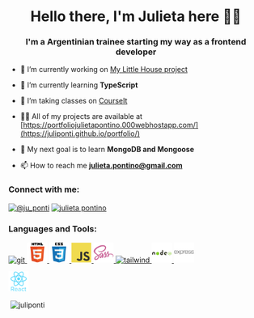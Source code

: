 <h1 align="center">Hello there, I'm Julieta here 👋🏼</h1>
<h3 align="center">I'm a Argentinian trainee starting my way as a frontend developer</h3>

- 🔭 I’m currently working on [My Little House project](https://github.com/lausoffici/my-little-house)

- 🌱 I’m currently learning **TypeScript**

- 👯 I’m taking classes on [CourseIt](https://courseit.io/)

- 👨‍💻 All of my projects are available at [https://portfoliojulietapontino.000webhostapp.com/](https://juliponti.github.io/portfolio/)

- 🚀 My next goal is to learn **MongoDB and Mongoose**

- 📫 How to reach me **julieta.pontino@gmail.com**

<h3 align="left">Connect with me:</h3>
<p align="left">
<a href="https://twitter.com/@ju_ponti" target="blank"><img align="center" src="https://raw.githubusercontent.com/rahuldkjain/github-profile-readme-generator/master/src/images/icons/Social/twitter.svg" alt="@ju_ponti" height="30" width="40" /></a>
<a href="https://linkedin.com/in/julieta pontino" target="blank"><img align="center" src="https://raw.githubusercontent.com/rahuldkjain/github-profile-readme-generator/master/src/images/icons/Social/linked-in-alt.svg" alt="julieta pontino" height="30" width="40" /></a>
</p>

<h3 align="left">Languages and Tools:</h3>
<p align="left"> 
    <a href="https://git-scm.com/" target="_blank" rel="noreferrer"> <img src="https://www.vectorlogo.zone/logos/git-scm/git-scm-icon.svg" alt="git" width="40" height="40"/> </a> 
   <a href="https://www.w3.org/html/" target="_blank" rel="noreferrer"> <img src="https://raw.githubusercontent.com/devicons/devicon/master/icons/html5/html5-original-wordmark.svg" alt="html5" width="40" height="40"/> </a>  
  <a href="https://www.w3schools.com/css/" target="_blank" rel="noreferrer"> <img src="https://raw.githubusercontent.com/devicons/devicon/master/icons/css3/css3-original-wordmark.svg" alt="css3" width="40" height="40"/> </a> 
   <a href="https://developer.mozilla.org/en-US/docs/Web/JavaScript" target="_blank" rel="noreferrer"> <img src="https://raw.githubusercontent.com/devicons/devicon/master/icons/javascript/javascript-original.svg" alt="javascript" width="40" height="40"/> </a>
    <a href="https://sass-lang.com" target="_blank" rel="noreferrer"> <img src="https://raw.githubusercontent.com/devicons/devicon/master/icons/sass/sass-original.svg" alt="sass" width="40" height="40"/> </a> 
  <a href="https://tailwindcss.com/" target="_blank" rel="noreferrer"> <img src="https://www.vectorlogo.zone/logos/tailwindcss/tailwindcss-icon.svg" alt="tailwind" width="40" height="40"/> </a>
    <a href="https://nodejs.org" target="_blank" rel="noreferrer"> <img src="https://raw.githubusercontent.com/devicons/devicon/master/icons/nodejs/nodejs-original-wordmark.svg" alt="nodejs" width="40" height="40"/> </a>  
  <a href="https://expressjs.com" target="_blank" rel="noreferrer"> <img src="https://raw.githubusercontent.com/devicons/devicon/master/icons/express/express-original-wordmark.svg" alt="express" width="40" height="40"/> </a>
 

 <a href="https://reactjs.org/" target="_blank" rel="noreferrer"> <img src="https://raw.githubusercontent.com/devicons/devicon/master/icons/react/react-original-wordmark.svg" alt="react" width="40" height="40"/> </a>

</p>

<p>&nbsp;<img align="center" src="https://github-readme-stats.vercel.app/api?username=juliponti&show_icons=true&locale=en" alt="juliponti" /></p>
